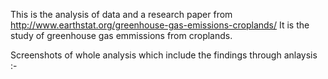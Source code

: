 This is the analysis of data and a research paper from http://www.earthstat.org/greenhouse-gas-emissions-croplands/
It is the study of greenhouse gas emmissions from croplands.

Screenshots of whole analysis which include the findings through anlaysis :-
